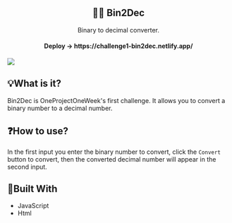 <h2 align="center">👩‍💻 Bin2Dec</h2>
<p align="center">Binary to decimal converter.</p>
<h4 align="center">Deploy -> https://challenge1-bin2dec.netlify.app/</h4>

<img src="./.github/bin2dec.gif" />

## 💡What is it?
Bin2Dec is OneProjectOneWeek's first challenge. It allows you to convert a binary number to a decimal number.

## ❓How to use?
In the first input you enter the binary number to convert, click the `Convert` button to convert, then the converted decimal number will appear in the second input.

## 🚧Built With
- JavaScript
- Html
